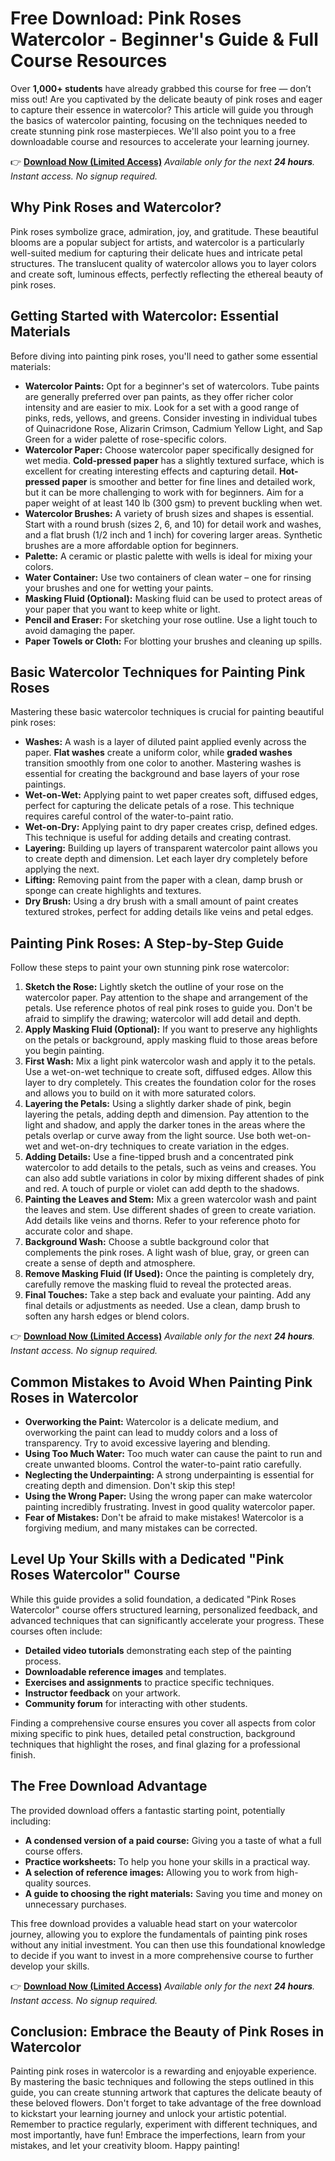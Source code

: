 # Free Download: Pink Roses Watercolor - Beginner's Guide & Full Course Resources

Over **1,000+ students** have already grabbed this course for free — don’t miss out! Are you captivated by the delicate beauty of pink roses and eager to capture their essence in watercolor? This article will guide you through the basics of watercolor painting, focusing on the techniques needed to create stunning pink rose masterpieces. We'll also point you to a free downloadable course and resources to accelerate your learning journey.

👉 [**Download Now (Limited Access)**](https://udemywork.com/pink-roses-watercolor)
_Available only for the next **24 hours**. Instant access. No signup required._

## Why Pink Roses and Watercolor?

Pink roses symbolize grace, admiration, joy, and gratitude. These beautiful blooms are a popular subject for artists, and watercolor is a particularly well-suited medium for capturing their delicate hues and intricate petal structures. The translucent quality of watercolor allows you to layer colors and create soft, luminous effects, perfectly reflecting the ethereal beauty of pink roses.

## Getting Started with Watercolor: Essential Materials

Before diving into painting pink roses, you'll need to gather some essential materials:

*   **Watercolor Paints:** Opt for a beginner's set of watercolors. Tube paints are generally preferred over pan paints, as they offer richer color intensity and are easier to mix. Look for a set with a good range of pinks, reds, yellows, and greens. Consider investing in individual tubes of Quinacridone Rose, Alizarin Crimson, Cadmium Yellow Light, and Sap Green for a wider palette of rose-specific colors.
*   **Watercolor Paper:** Choose watercolor paper specifically designed for wet media. **Cold-pressed paper** has a slightly textured surface, which is excellent for creating interesting effects and capturing detail. **Hot-pressed paper** is smoother and better for fine lines and detailed work, but it can be more challenging to work with for beginners. Aim for a paper weight of at least 140 lb (300 gsm) to prevent buckling when wet.
*   **Watercolor Brushes:** A variety of brush sizes and shapes is essential. Start with a round brush (sizes 2, 6, and 10) for detail work and washes, and a flat brush (1/2 inch and 1 inch) for covering larger areas. Synthetic brushes are a more affordable option for beginners.
*   **Palette:** A ceramic or plastic palette with wells is ideal for mixing your colors.
*   **Water Container:** Use two containers of clean water – one for rinsing your brushes and one for wetting your paints.
*   **Masking Fluid (Optional):** Masking fluid can be used to protect areas of your paper that you want to keep white or light.
*   **Pencil and Eraser:** For sketching your rose outline. Use a light touch to avoid damaging the paper.
*   **Paper Towels or Cloth:** For blotting your brushes and cleaning up spills.

## Basic Watercolor Techniques for Painting Pink Roses

Mastering these basic watercolor techniques is crucial for painting beautiful pink roses:

*   **Washes:** A wash is a layer of diluted paint applied evenly across the paper. **Flat washes** create a uniform color, while **graded washes** transition smoothly from one color to another. Mastering washes is essential for creating the background and base layers of your rose paintings.
*   **Wet-on-Wet:** Applying paint to wet paper creates soft, diffused edges, perfect for capturing the delicate petals of a rose. This technique requires careful control of the water-to-paint ratio.
*   **Wet-on-Dry:** Applying paint to dry paper creates crisp, defined edges. This technique is useful for adding details and creating contrast.
*   **Layering:** Building up layers of transparent watercolor paint allows you to create depth and dimension. Let each layer dry completely before applying the next.
*   **Lifting:** Removing paint from the paper with a clean, damp brush or sponge can create highlights and textures.
*   **Dry Brush:** Using a dry brush with a small amount of paint creates textured strokes, perfect for adding details like veins and petal edges.

## Painting Pink Roses: A Step-by-Step Guide

Follow these steps to paint your own stunning pink rose watercolor:

1.  **Sketch the Rose:** Lightly sketch the outline of your rose on the watercolor paper. Pay attention to the shape and arrangement of the petals. Use reference photos of real pink roses to guide you. Don't be afraid to simplify the drawing; watercolor will add detail and depth.
2.  **Apply Masking Fluid (Optional):** If you want to preserve any highlights on the petals or background, apply masking fluid to those areas before you begin painting.
3.  **First Wash:** Mix a light pink watercolor wash and apply it to the petals. Use a wet-on-wet technique to create soft, diffused edges. Allow this layer to dry completely. This creates the foundation color for the roses and allows you to build on it with more saturated colors.
4.  **Layering the Petals:** Using a slightly darker shade of pink, begin layering the petals, adding depth and dimension. Pay attention to the light and shadow, and apply the darker tones in the areas where the petals overlap or curve away from the light source. Use both wet-on-wet and wet-on-dry techniques to create variation in the edges.
5.  **Adding Details:** Use a fine-tipped brush and a concentrated pink watercolor to add details to the petals, such as veins and creases. You can also add subtle variations in color by mixing different shades of pink and red. A touch of purple or violet can add depth to the shadows.
6.  **Painting the Leaves and Stem:** Mix a green watercolor wash and paint the leaves and stem. Use different shades of green to create variation. Add details like veins and thorns. Refer to your reference photo for accurate color and shape.
7.  **Background Wash:** Choose a subtle background color that complements the pink roses. A light wash of blue, gray, or green can create a sense of depth and atmosphere.
8.  **Remove Masking Fluid (If Used):** Once the painting is completely dry, carefully remove the masking fluid to reveal the protected areas.
9.  **Final Touches:** Take a step back and evaluate your painting. Add any final details or adjustments as needed. Use a clean, damp brush to soften any harsh edges or blend colors.

👉 [**Download Now (Limited Access)**](https://udemywork.com/pink-roses-watercolor)
_Available only for the next **24 hours**. Instant access. No signup required._

## Common Mistakes to Avoid When Painting Pink Roses in Watercolor

*   **Overworking the Paint:** Watercolor is a delicate medium, and overworking the paint can lead to muddy colors and a loss of transparency. Try to avoid excessive layering and blending.
*   **Using Too Much Water:** Too much water can cause the paint to run and create unwanted blooms. Control the water-to-paint ratio carefully.
*   **Neglecting the Underpainting:** A strong underpainting is essential for creating depth and dimension. Don't skip this step!
*   **Using the Wrong Paper:** Using the wrong paper can make watercolor painting incredibly frustrating. Invest in good quality watercolor paper.
*   **Fear of Mistakes:** Don't be afraid to make mistakes! Watercolor is a forgiving medium, and many mistakes can be corrected.

## Level Up Your Skills with a Dedicated "Pink Roses Watercolor" Course

While this guide provides a solid foundation, a dedicated "Pink Roses Watercolor" course offers structured learning, personalized feedback, and advanced techniques that can significantly accelerate your progress. These courses often include:

*   **Detailed video tutorials** demonstrating each step of the painting process.
*   **Downloadable reference images** and templates.
*   **Exercises and assignments** to practice specific techniques.
*   **Instructor feedback** on your artwork.
*   **Community forum** for interacting with other students.

Finding a comprehensive course ensures you cover all aspects from color mixing specific to pink hues, detailed petal construction, background techniques that highlight the roses, and final glazing for a professional finish.

## The Free Download Advantage

The provided download offers a fantastic starting point, potentially including:

*   **A condensed version of a paid course:** Giving you a taste of what a full course offers.
*   **Practice worksheets:** To help you hone your skills in a practical way.
*   **A selection of reference images:** Allowing you to work from high-quality sources.
*   **A guide to choosing the right materials:** Saving you time and money on unnecessary purchases.

This free download provides a valuable head start on your watercolor journey, allowing you to explore the fundamentals of painting pink roses without any initial investment. You can then use this foundational knowledge to decide if you want to invest in a more comprehensive course to further develop your skills.

👉 [**Download Now (Limited Access)**](https://udemywork.com/pink-roses-watercolor)
_Available only for the next **24 hours**. Instant access. No signup required._

## Conclusion: Embrace the Beauty of Pink Roses in Watercolor

Painting pink roses in watercolor is a rewarding and enjoyable experience. By mastering the basic techniques and following the steps outlined in this guide, you can create stunning artwork that captures the delicate beauty of these beloved flowers. Don't forget to take advantage of the free download to kickstart your learning journey and unlock your artistic potential. Remember to practice regularly, experiment with different techniques, and most importantly, have fun! Embrace the imperfections, learn from your mistakes, and let your creativity bloom. Happy painting!
